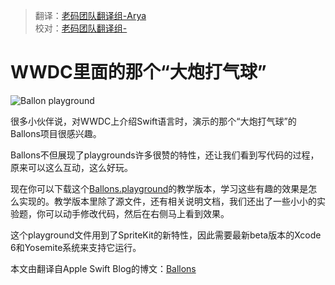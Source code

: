 > 翻译：[老码团队翻译组-Arya](http://weibo.com/littlekok/)  
> 校对：[老码团队翻译组-](Jame)

# WWDC里面的那个“大炮打气球”

![Ballon playground](https://devimages.apple.com.edgekey.net/swift/images/swift-screenshot.jpg)


很多小伙伴说，对WWDC上介绍Swift语言时，演示的那个“大炮打气球”的Ballons项目很感兴趣。

Ballons不但展现了playgrounds许多很赞的特性，还让我们看到写代码的过程，原来可以这么互动，这么好玩。

现在你可以下载这个[Ballons.playground](https://developer.apple.com/swift/blog/downloads/Balloons.zip)的教学版本，学习这些有趣的效果是怎么实现的。教学版本里除了源文件，还有相关说明文档，我们还出了一些小小的实验题，你可以动手修改代码，然后在右侧马上看到效果。

这个playground文件用到了SpriteKit的新特性，因此需要最新beta版本的Xcode 6和Yosemite系统来支持它运行。


本文由翻译自Apple Swift Blog的博文：[Ballons](https://developer.apple.com/swift/blog/?id=9) 
